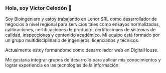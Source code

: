 ### Hola, soy Victor Celedón 👋

Soy Bioingeniero y estoy trabajando en Lenor SRL como desarrollador de negocios a nivel regional para servicios tales como ensayos normalizados, calibraciones, certificaciones de producto, certificciones de sistemas de calidad, inspecciones y contenido académico.
Mi equipo está formado por un grupo multidisciplinario de ingenieros, licenciados y técnicos.

Actualmente estoy formándome como desarrollador web en DigitalHouse.

Me gustaría integrar grupos de desarrollo para aplicar mis conocimientos y lograr experiencia en las tecnologías de la información.

<!--
**vicceledon/vicceledon** is a ✨ _special_ ✨ repository because its `README.md` (this file) appears on your GitHub profile.

Here are some ideas to get you started:

- 🔭 I’m currently working on ...
- 🌱 I’m currently learning ...
- 👯 I’m looking to collaborate on ...
- 🤔 I’m looking for help with ...
- 💬 Ask me about ...
- 📫 How to reach me: ...
- 😄 Pronouns: ...
- ⚡ Fun fact: ...
-->
